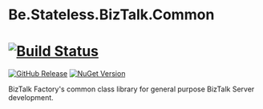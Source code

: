 ﻿# Be.Stateless.BizTalk.Common

# [![Build Status](https://dev.azure.com/icraftsoftware/be.stateless/_apis/build/status/Be.Stateless.BizTalk.Common%20Manual%20Release?branchName=master)](https://dev.azure.com/icraftsoftware/be.stateless/_build/latest?definitionId=666&branchName=master)
[![GitHub Release](https://img.shields.io/github/v/release/icraftsoftware/Be.Stateless.BizTalk.Common)](https://github.com/icraftsoftware/Be.Stateless.BizTalk.Common/releases/latest)
[![NuGet Version](https://img.shields.io/nuget/v/Be.Stateless.BizTalk.Common.svg?style=flat)](https://www.nuget.org/packages/Be.Stateless.BizTalk.Common/)

BizTalk Factory's common class library for general purpose BizTalk Server development.
